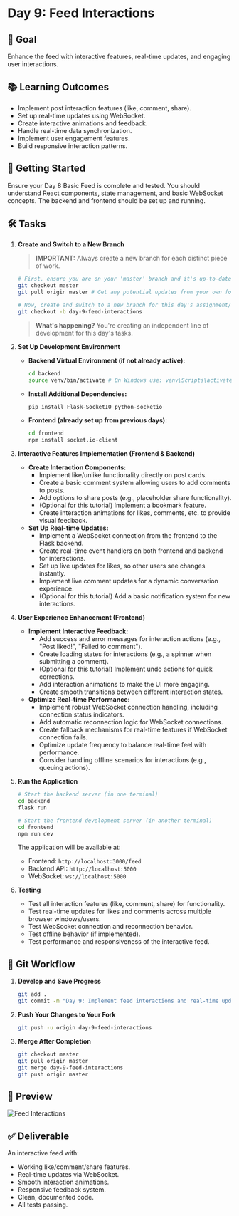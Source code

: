 # Day 9: Feed Interactions

## 🎯 Goal

Enhance the feed with interactive features, real-time updates, and engaging user interactions.

## 📚 Learning Outcomes

- Implement post interaction features (like, comment, share).
- Set up real-time updates using WebSocket.
- Create interactive animations and feedback.
- Handle real-time data synchronization.
- Implement user engagement features.
- Build responsive interaction patterns.

## 🚀 Getting Started

Ensure your Day 8 Basic Feed is complete and tested. You should understand React components, state management, and basic WebSocket concepts. The backend and frontend should be set up and running.

## 🛠️ Tasks

1.  **Create and Switch to a New Branch**

    > **IMPORTANT:** Always create a new branch for each distinct piece of work.

    ```bash
    # First, ensure you are on your 'master' branch and it's up-to-date
    git checkout master
    git pull origin master # Get any potential updates from your own fork's master

    # Now, create and switch to a new branch for this day's assignment/feature
    git checkout -b day-9-feed-interactions
    ```

    > **What's happening?** You're creating an independent line of development for this day's tasks.

2.  **Set Up Development Environment**

    - **Backend Virtual Environment (if not already active):**
      ```bash
      cd backend
      source venv/bin/activate # On Windows use: venv\Scripts\activate
      ```
    - **Install Additional Dependencies:**
      ```bash
      pip install Flask-SocketIO python-socketio
      ```
    - **Frontend (already set up from previous days):**
      ```bash
      cd frontend
      npm install socket.io-client
      ```

3.  **Interactive Features Implementation (Frontend & Backend)**

    - **Create Interaction Components:**
      - Implement like/unlike functionality directly on post cards.
      - Create a basic comment system allowing users to add comments to posts.
      - Add options to share posts (e.g., placeholder share functionality).
      - (Optional for this tutorial) Implement a bookmark feature.
      - Create interaction animations for likes, comments, etc. to provide visual feedback.
    - **Set Up Real-time Updates:**
      - Implement a WebSocket connection from the frontend to the Flask backend.
      - Create real-time event handlers on both frontend and backend for interactions.
      - Set up live updates for likes, so other users see changes instantly.
      - Implement live comment updates for a dynamic conversation experience.
      - (Optional for this tutorial) Add a basic notification system for new interactions.

4.  **User Experience Enhancement (Frontend)**

    - **Implement Interactive Feedback:**
      - Add success and error messages for interaction actions (e.g., "Post liked!", "Failed to comment").
      - Create loading states for interactions (e.g., a spinner when submitting a comment).
      - (Optional for this tutorial) Implement undo actions for quick corrections.
      - Add interaction animations to make the UI more engaging.
      - Create smooth transitions between different interaction states.
    - **Optimize Real-time Performance:**
      - Implement robust WebSocket connection handling, including connection status indicators.
      - Add automatic reconnection logic for WebSocket connections.
      - Create fallback mechanisms for real-time features if WebSocket connection fails.
      - Optimize update frequency to balance real-time feel with performance.
      - Consider handling offline scenarios for interactions (e.g., queuing actions).

5.  **Run the Application**

    ```bash
    # Start the backend server (in one terminal)
    cd backend
    flask run

    # Start the frontend development server (in another terminal)
    cd frontend
    npm run dev
    ```

    The application will be available at:

    - Frontend: `http://localhost:3000/feed`
    - Backend API: `http://localhost:5000`
    - WebSocket: `ws://localhost:5000`

6.  **Testing**

    - Test all interaction features (like, comment, share) for functionality.
    - Test real-time updates for likes and comments across multiple browser windows/users.
    - Test WebSocket connection and reconnection behavior.
    - Test offline behavior (if implemented).
    - Test performance and responsiveness of the interactive feed.

## 🔄 Git Workflow

1.  **Develop and Save Progress**

    ```bash
    git add .
    git commit -m "Day 9: Implement feed interactions and real-time updates"
    ```

2.  **Push Your Changes to Your Fork**

    ```bash
    git push -u origin day-9-feed-interactions
    ```

3.  **Merge After Completion**

    ```bash
    git checkout master
    git pull origin master
    git merge day-9-feed-interactions
    git push origin master
    ```

## 📸 Preview

![Feed Interactions](feed-interactions.png)

## ✅ Deliverable

An interactive feed with:

- Working like/comment/share features.
- Real-time updates via WebSocket.
- Smooth interaction animations.
- Responsive feedback system.
- Clean, documented code.
- All tests passing.
